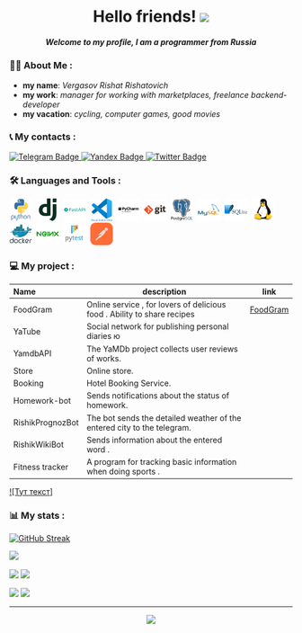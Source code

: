 <h1 align="center">
  Hello friends! 
<img src="https://github.com/blackcater/blackcater/raw/main/images/Hi.gif" height="32"/>
</h1>
<h5 align="center">
  Welcome to my profile, I am a programmer from Russia
</h5>

### :man_technologist: About Me :
- **my name**: *Vergasov Rishat Rishatovich*
- **my work**: *manager for working with marketplaces, freelance backend-developer*
- **my vacation**: *cycling,  computer games,  good movies*

### :telephone_receiver: My contacts :
<div id="badges">
  <a href="https://t.me/Rishik1991">
    <img src="https://img.shields.io/badge/Telegram-blue?style=for-the-badge&logo=Telegram&logoColor=white" alt="Telegram Badge"/>
  </a>
  <a href="https://mail.yandex.ru/?uid=1059214722#inbox">
    <img src="https://img.shields.io/badge/YndexMail-orange?logo=yandex&logoColor=white&style=for-the-badge" alt="Yandex Badge"/>
  </a>
  <a href="https://vk.com/id356120934">
    <img src="https://img.shields.io/badge/VKONTAKTE-blue?logo=VK&logoColor=white&style=for-the-badge" alt="Twitter Badge"/>
  </a>
</div>

### :hammer_and_wrench: Languages and Tools :
<div>
  <img src="https://github.com/devicons/devicon/blob/master/icons/python/python-original-wordmark.svg" title="Python" alt="Python" width="40" height="40"/>&nbsp;
  <img src="https://github.com/devicons/devicon/blob/master/icons/django/django-plain.svg" title="Django" alt="Django" width="40" height="40"/>&nbsp;
  <img src="https://github.com/devicons/devicon/blob/master/icons/fastapi/fastapi-original-wordmark.svg" title="Fastapi" alt="Fastapi" width="40" height="40"/>&nbsp;
  <img src="https://github.com/devicons/devicon/blob/master/icons/vscode/vscode-original-wordmark.svg" title="VsCode UI" alt="VsCode UI" width="40" height="40"/>&nbsp;
  <img src="https://github.com/devicons/devicon/blob/master/icons/pycharm/pycharm-original-wordmark.svg" title="PyCharm" alt="PyCharm" width="40" height="40"/>&nbsp;
  <img src="https://github.com/devicons/devicon/blob/master/icons/git/git-original-wordmark.svg" title="Git" alt="Git" width="40" height="40"/>&nbsp;
  <img src="https://github.com/devicons/devicon/blob/master/icons/postgresql/postgresql-original-wordmark.svg" title="Postgresql" alt="Postgresql " width="40" height="40"/>&nbsp;
  <img src="https://github.com/devicons/devicon/blob/master/icons/mysql/mysql-original-wordmark.svg"  title="Mysql" alt="Mysql" width="40" height="40"/>&nbsp;
  <img src="https://github.com/devicons/devicon/blob/master/icons/sqlite/sqlite-original-wordmark.svg" title="Sqlite" alt="Sqlite" width="40" height="40"/>&nbsp;
  <img src="https://github.com/devicons/devicon/blob/master/icons/linux/linux-original.svg" title="Linux" alt="Linux" width="40" height="40"/>&nbsp;
  <img src="https://github.com/devicons/devicon/blob/master/icons/docker/docker-original-wordmark.svg" title="Docker" alt="Docker" width="40" height="40"/>&nbsp;
  <img src="https://github.com/devicons/devicon/blob/master/icons/nginx/nginx-original.svg" title="Nginx"  alt="Nginx" width="40" height="40"/>&nbsp;
  <img src="https://github.com/devicons/devicon/blob/master/icons/pytest/pytest-original-wordmark.svg" title="Pytest"  alt="Pytest" width="40" height="40"/>&nbsp;
  <img src="https://github.com/tandpfun/skill-icons/blob/main/icons/Postman.svg?ysclid=lmmcvlm9xz511751151" title="Postman"  alt="Postman" width="40" height="40"/>&nbsp;
</div>

### :computer: My project :

| Name                  | description                                                               | link                                                            |
|:----------------------|---------------------------------------------------------------------------|-----------------------------------------------------------------|
|FoodGram               | Online service , for lovers of delicious food . Ability to share recipes  |[FoodGram](https://github.com/Rishat-Ver/foodgram-project-react.git) |
|YaTube                 | Social network for publishing personal diaries ю                          |                                                                 |
|YamdbAPI               | The YaMDb project collects user reviews of works.                         |
|Store                  | Online store.                                                             |
|Booking                | Hotel Booking Service.                                                    |
|Homework-bot           | Sends notifications about the status of homework.                         |
|RishikPrognozBot       | The bot sends the detailed weather of the entered city to the telegram.   |
|RishikWikiBot          | Sends information about the entered word .                                |
|Fitness tracker        | A program for tracking basic information when doing sports .              |

[![Тут текст]](https://github.com/Rishat-Ver/foodgram-project-react.git")

### :bar_chart: My stats :

[![GitHub Streak](https://github-readme-streak-stats.herokuapp.com/?user=Rishat-Ver)](https://git.io/streak-stats)

![](https://github-profile-summary-cards.vercel.app/api/cards/profile-details?username=Rishat-Ver&theme=solarized_dark)

![](https://github-profile-summary-cards.vercel.app/api/cards/repos-per-language?username=Rishat-Ver&theme=solarized_dark)
![](https://github-profile-summary-cards.vercel.app/api/cards/most-commit-language?username=Rishat-Ver&theme=solarized_dark)

![](https://github-profile-summary-cards.vercel.app/api/cards/stats?username=Rishat-Ver&theme=solarized_dark)
![](https://github-profile-summary-cards.vercel.app/api/cards/productive-time?username=Rishat-Ver&theme=solarized_dark)



---

<div id="header" align="center">
  <img src="https://media.giphy.com/media/M9gbBd9nbDrOTu1Mqx/giphy.gif" width="100"/>
</div>
<div id="header" align="center">
  <img src="https://komarev.com/ghpvc/?username=Rishat-Ver-github-username&style=flat-square&color=blue" alt=""/>
</div>
